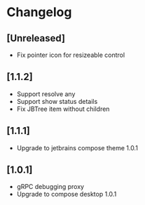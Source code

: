 # Changelog

## [Unreleased]
- Fix pointer icon for resizeable control

## [1.1.2]
- Support resolve any
- Support show status details
- Fix JBTree item without children

## [1.1.1]
- Upgrade to jetbrains compose theme 1.0.1

## [1.0.1]
- gRPC debugging proxy
- Upgrade to compose desktop 1.0.1